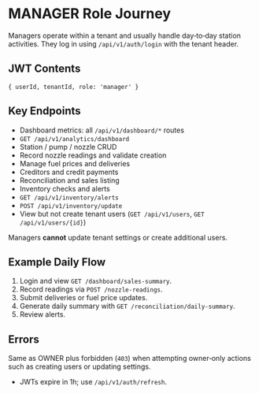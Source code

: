 # MANAGER Role Journey

Managers operate within a tenant and usually handle day‑to‑day station activities. They log in using `/api/v1/auth/login` with the tenant header.

## JWT Contents
`{ userId, tenantId, role: 'manager' }`

## Key Endpoints
- Dashboard metrics: all `/api/v1/dashboard/*` routes
- `GET /api/v1/analytics/dashboard`
- Station / pump / nozzle CRUD
- Record nozzle readings and validate creation
- Manage fuel prices and deliveries
- Creditors and credit payments
- Reconciliation and sales listing
- Inventory checks and alerts
- `GET /api/v1/inventory/alerts`
- `POST /api/v1/inventory/update`
- View but not create tenant users (`GET /api/v1/users`, `GET /api/v1/users/{id}`)

Managers **cannot** update tenant settings or create additional users.

## Example Daily Flow
1. Login and view `GET /dashboard/sales-summary`.
2. Record readings via `POST /nozzle-readings`.
3. Submit deliveries or fuel price updates.
4. Generate daily summary with `GET /reconciliation/daily-summary`.
5. Review alerts.

## Errors
Same as OWNER plus forbidden (`403`) when attempting owner‑only actions such as creating users or updating settings.
- JWTs expire in 1h; use `/api/v1/auth/refresh`.

